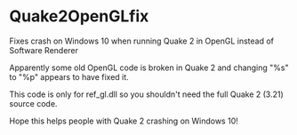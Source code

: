 # Quake2OpenGLfix
Fixes crash on Windows 10 when running Quake 2 in OpenGL instead of Software Renderer

Apparently some old OpenGL code is broken in Quake 2 and changing "%s" to "%p" appears to have fixed it.

This code is only for ref_gl.dll so you shouldn't need the full Quake 2 (3.21) source code.

Hope this helps people with Quake 2 crashing on Windows 10!
